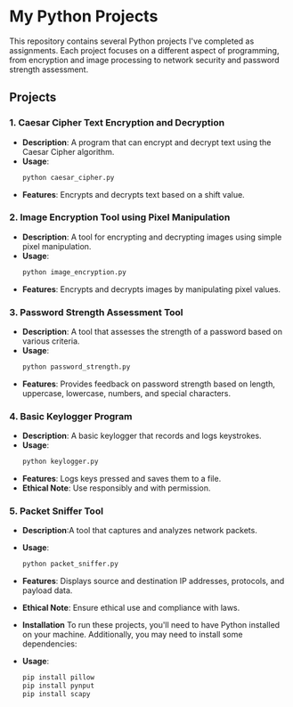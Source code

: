 # My Python Projects

This repository contains several Python projects I've completed as assignments. Each project focuses on a different aspect of programming, from encryption and image processing to network security and password strength assessment.

## Projects

### 1. Caesar Cipher Text Encryption and Decryption
- **Description**: A program that can encrypt and decrypt text using the Caesar Cipher algorithm.
- **Usage**:
  ```sh
  python caesar_cipher.py
- **Features**: Encrypts and decrypts text based on a shift value.
    
### 2. Image Encryption Tool using Pixel Manipulation
- **Description**:  A tool for encrypting and decrypting images using simple pixel manipulation.
- **Usage**:
  ```sh
  python image_encryption.py
- **Features**: Encrypts and decrypts images by manipulating pixel values.
  
### 3. Password Strength Assessment Tool
- **Description**:  A tool that assesses the strength of a password based on various criteria.
- **Usage**:
  ```sh
  python password_strength.py
- **Features**: Provides feedback on password strength based on length, uppercase, lowercase, numbers, and special characters.

### 4. Basic Keylogger Program
- **Description**: A basic keylogger that records and logs keystrokes.
- **Usage**:
  ```sh
  python keylogger.py
- **Features**: Logs keys pressed and saves them to a file.
- **Ethical Note**:  Use responsibly and with permission.
  
### 5. Packet Sniffer Tool
- **Description**:A tool that captures and analyzes network packets.
- **Usage**:
  ```sh
  python packet_sniffer.py
- **Features**: Displays source and destination IP addresses, protocols, and payload data.
- **Ethical Note**:   Ensure ethical use and compliance with laws.

- **Installation**
  To run these projects, you'll need to have Python installed on your machine. Additionally, you may need to install some dependencies:
- **Usage**:
  ```sh
  pip install pillow
  pip install pynput
  pip install scapy

